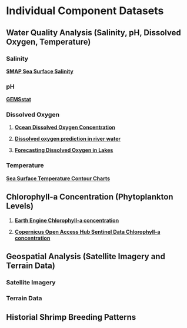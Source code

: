 # Individual Component Datasets

## Water Quality Analysis (Salinity, pH, Dissolved Oxygen, Temperature)

### Salinity

**[SMAP Sea Surface Salinity](https://www.salinity.oceansciences.org/smap-salinity.htm)**

### pH

**[GEMSstat](https://portal.gemstat.org/applications/public.html?publicuser=PublicUser#gemstat/Stations)**

### Dissolved Oxygen

1. **[Ocean Dissolved Oxygen Concentration](https://resourcewatch.org/data/explore/ocn020c-Dissolved-Oxygen-Concentration?section=Discover&selectedCollection=&zoom=1.7739381178722782&lat=-14.27311425746701&lng=74.45074166996156&pitch=0&bearing=0&basemap=dark&labels=light&layers=%255B%257B%2522dataset%2522%253A%2522877cdf39-5536-409c-bcba-2220e1b72796%2522%252C%2522opacity%2522%253A1%252C%2522layer%2522%253A%25229f857b1c-fb79-47ec-82b2-3d4788176cbf%2522%257D%255D&aoi=&page=1&sort=most-viewed&sortDirection=-1)**

2. **[Dissolved oxygen prediction in river water](https://www.kaggle.com/datasets/vbmokin/dissolved-oxygen-prediction-in-river-water)**

3. **[Forecasting Dissolved Oxygen in Lakes](https://www.kaggle.com/datasets/visalakshiiyer/forecasting-lake-do)**

### Temperature

**[Sea Surface Temperature Contour Charts](https://www.ospo.noaa.gov/products/ocean/sst/contour/index.html)**

## Chlorophyll-a Concentration (Phytoplankton Levels)  
1. **[Earth Engine Chlorophyll-a concentration ](https://developers.google.com/earth-engine/datasets/tags/chlorophyll-a?hl=en)**


2.  **[Copernicus Open Access Hub Sentinel Data Chlorophyll-a concentration ](https://browser.dataspace.copernicus.eu/?zoom=10&lat=8.23756&lng=79.81338&themeId=DEFAULT-THEME&visualizationUrl=U2FsdGVkX1%2FHzSaquvakTs84%2BxhyoNrQK2C80EsVGknZI2tvBrreAE473110lcKa7Mt7dBdxNGWKON2A4CiHn%2BfQcsj2l1vsSlDGCM9jYfgZWGQbm4z4sz1Bn%2Fn%2FOZEb&datasetId=S2_L2A_CDAS&fromTime=2024-10-31T00%3A00%3A00.000Z&toTime=2024-10-31T23%3A59%3A59.999Z&layerId=3_NDVI&demSource3D=%22MAPZEN%22&cloudCoverage=30&dateMode=SINGLE)**

## Geospatial Analysis (Satellite Imagery and Terrain Data)  

### Satellite Imagery

### Terrain Data

## Historial Shrimp Breeding Patterns  
